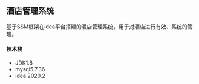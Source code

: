 ## 酒店管理系统

基于SSM框架在idea平台搭建的酒店管理系统，用于对酒店进行有效、系统的管理。

#### 技术栈

- JDK1.8
- mysql5.7.36
- idea 2020.2
